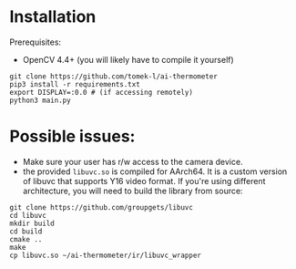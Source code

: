 # Installation 

Prerequisites:
- OpenCV 4.4+ (you will likely have to compile it yourself)

```shell
git clone https://github.com/tomek-l/ai-thermometer
pip3 install -r requirements.txt
export DISPLAY=:0.0 # (if accessing remotely)
python3 main.py
```

# Possible issues:
- Make sure your user has r/w access to the camera device. 
- the provided  ```libuvc.so``` is compiled for AArch64. It is a custom version of libuvc that supports Y16 video format.
If you're using different architecture, you will need to build the library from source:

```shell
git clone https://github.com/groupgets/libuvc
cd libuvc
mkdir build
cd build
cmake ..
make
cp libuvc.so ~/ai-thermometer/ir/libuvc_wrapper
```
